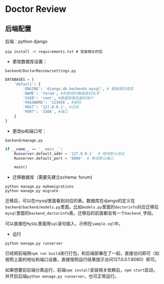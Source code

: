 # Doctor Review
## 后端配置 

后端：python django

```shell
pip install -r requirements.txt # 安装相关的包
```

- 更改数据库设置：

`backend/DoctorReview/settings.py`

```python
DATABASES = {
    'default': {
        'ENGINE': 'django.db.backends.mysql', # 数据库的类型
        'NAME': 'forum', #所使用的数据库的名字
        'USER': 'root', #数据库服务器的用户
        'PASSWORD': '123456', #密码
        'HOST': '127.0.0.1', #主机
        'PORT': '3306', #端口
    }
}
```

- 更改ip和端口号：

`backend/manage.py`

```python
if __name__ == '__main__':
    Runserver.default_addr = '127.0.0.1'  # 修改默认地址
    Runserver.default_port = '8080'  # 修改默认端口

    main()
```

- 迁移数据库（需要先建立schema: forum)

```shell
python manage.py makemigrations
python manage.py migrate
```

迁移后，可以在mysql里面看到对应的表。数据库在django的定义在`backend/backend/models.py`里面。比如`models.py`里面的`doctorinfo`对应迁移后`mysql`里面的`backend_doctorinfo`表。迁移后的前面都会有一个`backend_`字段。

可以直接在`MySQL`里面用`sql`语句插入，示例在`sample.sql`中。

- 运行

```shell
python manage.py runserver
```

已经把前端用`npm run build`进行打包，和后端部署在了一起，直接访问即可（如按照上面的地址和端口设置，直接按照运行结果提示访问127.0.0.1:8080）即可。

如果想要前后端分离运行，前端`npm install`安装相关依赖后，`npm start`启动，并开启后端`python manage.py runserver`，也可正常运行。



